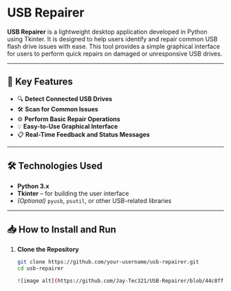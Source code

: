# USB Repairer

**USB Repairer** is a lightweight desktop application developed in Python using Tkinter. It is designed to help users identify and repair common USB flash drive issues with ease. This tool provides a simple graphical interface for users to perform quick repairs on damaged or unresponsive USB drives.

---

## 🔧 Key Features

- 🔍 **Detect Connected USB Drives**
- 🛠️ **Scan for Common Issues**
- ⚙️ **Perform Basic Repair Operations**
- 💡 **Easy-to-Use Graphical Interface**
- 📋 **Real-Time Feedback and Status Messages**

---

## 🛠️ Technologies Used

- **Python 3.x**
- **Tkinter** – for building the user interface
- *(Optional)* `pyusb`, `psutil`, or other USB-related libraries

---

## 📥 How to Install and Run

1. **Clone the Repository**
   ```bash
   git clone https://github.com/your-username/usb-repairer.git
   cd usb-repairer

   ![image alt](https://github.com/Jay-Tec321/USB-Repairer/blob/44c8ff76dbc05581861bdc220dc0d1f7c3a9a480/usb_repairer_image1.png)

